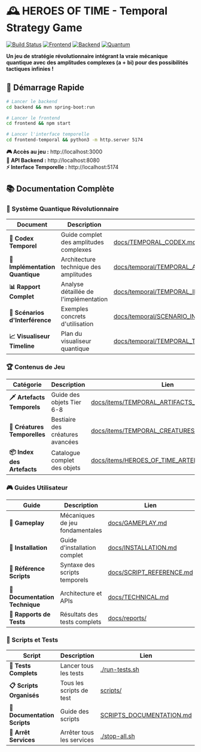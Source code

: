 # 🕰️ HEROES OF TIME - Temporal Strategy Game

[![Build Status](https://img.shields.io/badge/build-passing-brightgreen)](https://github.com/heroes-of-time) [![Frontend](https://img.shields.io/badge/frontend-React-blue)](http://localhost:3000) [![Backend](https://img.shields.io/badge/backend-Spring%20Boot-green)](http://localhost:8080) [![Quantum](https://img.shields.io/badge/quantum-enabled-purple)](docs/temporal/)

**Un jeu de stratégie révolutionnaire intégrant la vraie mécanique quantique avec des amplitudes complexes (a + bi) pour des possibilités tactiques infinies !**

## 🚀 Démarrage Rapide

```bash
# Lancer le backend
cd backend && mvn spring-boot:run

# Lancer le frontend
cd frontend && npm start

# Lancer l'interface temporelle
cd frontend-temporal && python3 -m http.server 5174
```

**🎮 Accès au jeu :** http://localhost:3000  
**🔧 API Backend :** http://localhost:8080  
**⚡ Interface Temporelle :** http://localhost:5174  

## 📚 Documentation Complète

### 🌟 Système Quantique Révolutionnaire

| Document | Description | Lien |
|----------|-------------|------|
| **📖 Codex Temporel** | Guide complet des amplitudes complexes | [docs/TEMPORAL_CODEX.md](docs/TEMPORAL_CODEX.md) |
| **🔬 Implémentation Quantique** | Architecture technique des amplitudes | [docs/temporal/TEMPORAL_AMPLITUDES_IMPLEMENTATION.md](docs/temporal/TEMPORAL_AMPLITUDES_IMPLEMENTATION.md) |
| **📊 Rapport Complet** | Analyse détaillée de l'implémentation | [docs/temporal/TEMPORAL_IMPLEMENTATION_COMPLETE_REPORT.md](docs/temporal/TEMPORAL_IMPLEMENTATION_COMPLETE_REPORT.md) |
| **🎯 Scénarios d'Interférence** | Exemples concrets d'utilisation | [docs/temporal/SCENARIO_INTERFERENCE_QUANTIQUE.md](docs/temporal/SCENARIO_INTERFERENCE_QUANTIQUE.md) |
| **📈 Visualiseur Timeline** | Plan du visualiseur quantique | [docs/temporal/TEMPORAL_TIMELINE_VISUALIZER_PLAN.md](docs/temporal/TEMPORAL_TIMELINE_VISUALIZER_PLAN.md) |

### 🏆 Contenus de Jeu

| Catégorie | Description | Lien |
|-----------|-------------|------|
| **🗡️ Artefacts Temporels** | Guide des objets Tier 6-8 | [docs/items/TEMPORAL_ARTIFACTS_GUIDE.md](docs/items/TEMPORAL_ARTIFACTS_GUIDE.md) |
| **🐉 Créatures Temporelles** | Bestiaire des créatures avancées | [docs/items/TEMPORAL_CREATURES_GUIDE.md](docs/items/TEMPORAL_CREATURES_GUIDE.md) |
| **📦 Index des Artefacts** | Catalogue complet des objets | [docs/items/HEROES_OF_TIME_ARTEFACTS_INDEX.md](docs/items/HEROES_OF_TIME_ARTEFACTS_INDEX.md) |

### 🎮 Guides Utilisateur

| Guide | Description | Lien |
|-------|-------------|------|
| **🎯 Gameplay** | Mécaniques de jeu fondamentales | [docs/GAMEPLAY.md](docs/GAMEPLAY.md) |
| **💾 Installation** | Guide d'installation complet | [docs/INSTALLATION.md](docs/INSTALLATION.md) |
| **📜 Référence Scripts** | Syntaxe des scripts temporels | [docs/SCRIPT_REFERENCE.md](docs/SCRIPT_REFERENCE.md) |
| **🔧 Documentation Technique** | Architecture et APIs | [docs/TECHNICAL.md](docs/TECHNICAL.md) |
| **🧪 Rapports de Tests** | Résultats des tests complets | [docs/reports/](docs/reports/) |

### 🚀 Scripts et Tests

| Script | Description | Lien |
|--------|-------------|------|
| **🧪 Tests Complets** | Lancer tous les tests | [./run-tests.sh](./run-tests.sh) |
| **📋 Scripts Organisés** | Tous les scripts de test | [scripts/](scripts/) |
| **📖 Documentation Scripts** | Guide des scripts | [SCRIPTS_DOCUMENTATION.md](SCRIPTS_DOCUMENTATION.md) |
| **🛑 Arrêt Services** | Arrêter tous les services | [./stop-all.sh](./stop-all.sh) | 